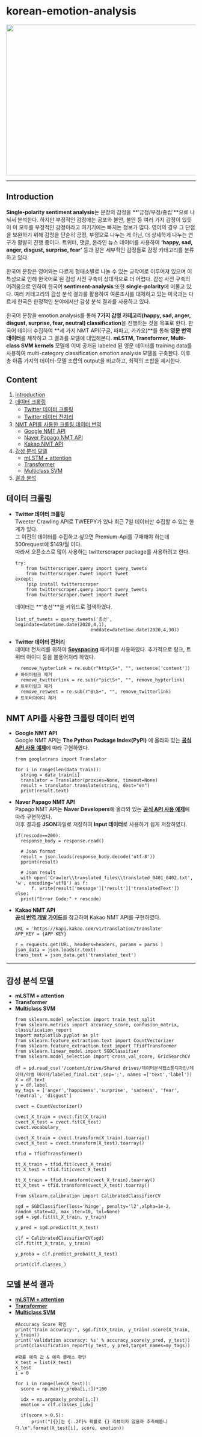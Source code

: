 # korean-emotion-analysis
<div align="center">
  <img src="https://user-images.githubusercontent.com/38775259/81778498-f2ee6c80-952d-11ea-91f3-347ce1ffcadd.jpg" width="600", height="400"></img>
</div>

--------------
## Introduction
**Single-polarity sentiment analysis**는 문장의 감정을 **‘긍정/부정/중립’**으로 나눠서 분석한다. 
하지만 부정적인 감정에는 공포와 불안, 불안 등 여러 가지 감정이 있듯이 이 모두를 부정적인 감정이라고 여기기에는 빠지는 정보가 많다. 
영어의 경우 그 단점을 보완하기 위해 감정을 단순히 긍정, 부정으로 나누는 게 아닌, 더 상세하게 나누는 연구가 활발히 진행 중이다. 
트위터, 댓글, 온라인 뉴스 데이터를 사용하여 **‘happy, sad, anger, disgust, surprise, fear’** 등과 같은 세부적인 감정들로 감정 카테고리를 분류하고 있다.
<br><br>
한국어 문장은 영어와는 다르게 형태소별로 나눌 수 있는 교착어로 이루어져 있으며 이 특성으로 인해 한국어로 된 감성 사전 구축이 상대적으로 더 어렵다.
감성 사전 구축의 어려움으로 인하여 한국어 **sentiment-analysis** 또한 **single-polarity**에 머물고 있다. 
여러 카테고리의 감성 분석 결과를 활용하여 여론조사를 대체하고 있는 미국과는 다르게 한국은 한정적인 분야에서만 감성 분석 결과를 사용하고 있다. 
<br><br>
한국어 문장을 emotion analysis를 통해 **7가지 감정 카테고리(happy, sad, anger, disgust, surprise, fear, neutral) classification**을 진행하는 것을 목표로 한다. 
한국어 데이터 수집하여 **세 가지 NMT API(구글, 파파고, 카카오)**를 통해 **영문 번역 데이터**를 제작하고 그 결과를 모델에 대입해본다. 
**mLSTM, Transformer, Multi-class SVM kernels** 모델에 이미 공개된 labeled 된 영문 데이터를 training data를 사용하여 multi-category classification emotion analysis 모델을 구축한다.
이후 총 아홉 가지의 데이터-모델 조합의 output을 비교하고, 최적의 조합을 제시한다.

## Content
1. [Introduction](#introduction)
2. [데이터 크롤링](#데이터-크롤링)
    * [Twitter 데이터 크롤링](#twitter-데이터-크롤링)
    * [Twitter 데이터 전처리](#twitter-데이터-전처리)
3. [NMT API를 사용한 크롤링 데이터 번역](#nmt-api를-사용한-크롤링-데이터-번역)
    * [Google NMT API](#google-nmt-api)
    * [Naver Papago NMT API](-#aver-papago-nmt-api)
    * [Kakao NMT API](#kakao-nmt-api)
4. [감성 분석 모델](#감성-분석-모델)
    * [mLSTM + attention](#mlstm-+-attention)
    * [Transformer](#transformer)
    * [Multiclass SVM](#multiclass-svm)
5. [결과 분석](#결과-분석)

## 데이터 크롤링
- **Twitter 데이터 크롤링**<br>
    Tweeter Crawling API로 TWEEPY가 있나 최근 7일 데이터만 수집할 수 있는 한계가 있다.<br>
    그 이전의 데이터를 수집하고 싶으면 Premium-Api를 구매해야 하는데 500request에 $149/월 이다.<br>
    따라서 오픈소스로 많이 사용하는 twitterscraper package를 사용하려고 한다.
    ```
    try:
        from twitterscraper.query import query_tweets
        from twitterscraper.tweet import Tweet
    except:
        !pip install twitterscraper
        from twitterscraper.query import query_tweets
        from twitterscraper.tweet import Tweet
    ```
    데이터는 **'총선'**을 키워드로 검색하였다.
    ```
    list_of_tweets = query_tweets('총선', begindate=datetime.date(2020,4,1), 
                                enddate=datetime.date(2020,4,30))
    ```
- **Twitter 데이터 전처리**<br>
    데이터 전처리를 위하여 [**Soyspacing**](https://github.com/lovit/soyspacing) 패키지를 사용하였다. 추가적으로 링크, 트위터 아이디 등을 불용어처리 하였다.
    ```
      remove_hypterlink = re.sub(r"http\S+", "", sentence['content'])       # 하이퍼링크 제거
      remove_twitterlink = re.sub(r"pic\S+", "", remove_hypterlink)         # 트위터링크 제거
      remove_retweet = re.sub(r"@\S+", "", remove_twitterlink)              # 트위터아이디 제거
    ```

## NMT API를 사용한 크롤링 데이터 번역
- **Google NMT API**<br>
  Google NMT API는 **The Python Package Index(PyPI)** 에 올라와 있는 [**공식 API 사용 예제**](https://pypi.org/project/googletrans/)에 따라 구현하였다.
    ```
    from googletrans import Translator

    for i in range(len(data_train)):
      string = data_train[i]
      translator = Translator(proxies=None, timeout=None)
      result = translator.translate(string, dest="en")
      print(result.text)
    ```
- **Naver Papago NMT API**<br>
  Papago NMT API는 **Naver Developers**에 올라와 있는 [**공식 API 사용 예제**](https://developers.naver.com/docs/nmt/reference)에 따라 구현하였다.<br>
  이후 결과를 **JSON**파일로 저장하여 **Input 데이터**로 사용하기 쉽게 저장하였다.
  ```
  if(rescode==200):
    response_body = response.read()
    
    # Json format
    result = json.loads(response_body.decode('utf-8'))
    pprint(result)

    # Json result  
    with open('Crawler\\translated_files\\translated_0401_0402.txt', 'w', encoding='utf8') as f:
        f. write(result['message']['result']['translatedText'])
  else:
    print("Error Code:" + rescode)
  ```
- **Kakao NMT API**<br>
  [**공식 번역 개발 가이드**](https://developers.kakao.com/docs/latest/ko/translate/dev-guide)를 참고하여 Kakao NMT API를 구현하였다. <br>
  ```
  URL = 'https://kapi.kakao.com/v1/translation/translate'
  APP_KEY = {APP KEY}

  r = requests.get(URL, headers=headers, params = paras )
  json_data = json.loads(r.text)
  trans_text = json_data.get('translated_text')
   ```
-------------
## 감성 분석 모델
- **mLSTM + attention**
- **Transformer**
- **Multiclass SVM**<br>
  ```
  from sklearn.model_selection import train_test_split
  from sklearn.metrics import accuracy_score, confusion_matrix, classification_report
  import matplotlib.pyplot as plt
  from sklearn.feature_extraction.text import CountVectorizer
  from sklearn.feature_extraction.text import TfidfTransformer
  from sklearn.linear_model import SGDClassifier
  from sklearn.model_selection import cross_val_score, GridSearchCV
  
  df = pd.read_csv('/content/drive/Shared drives/데이터분석캡스톤디자인/데이터/라벨 데이터/labeled_final.txt',sep=';', names =['text','label'])
  X = df.text
  y = df.label
  my_tags = ['anger','happiness','surprise', 'sadness', 'fear', 'neutral', 'disgust']
  
  cvect = CountVectorizer()

  cvect_X_train = cvect.fit(X_train)
  cvect_X_test = cvect.fit(X_test)
  cvect.vocabulary_

  cvect_X_train = cvect.transform(X_train).toarray()
  cvect_X_test = cvect.transform(X_test).toarray()

  tfid = TfidfTransformer()

  tt_X_train = tfid.fit(cvect_X_train)
  tt_X_test = tfid.fit(cvect_X_test)

  tt_X_train = tfid.transform(cvect_X_train).toarray()
  tt_X_test = tfid.transform(cvect_X_test).toarray()

  from sklearn.calibration import CalibratedClassifierCV

  sgd = SGDClassifier(loss='hinge', penalty='l2',alpha=1e-2, random_state=42, max_iter=10, tol=None)
  sgd = sgd.fit(tt_X_train, y_train)

  y_pred = sgd.predict(tt_X_test)

  clf = CalibratedClassifierCV(sgd) 
  clf.fit(tt_X_train, y_train)

  y_proba = clf.predict_proba(tt_X_test)

  print(clf.classes_)
  
  ```
## 모델 분석 결과
- [**mLSTM + attention**](Model/mlstm_attention/mlstm_attention.md)
- [**Transformer**](Model/transformer/transformer.md)
- [**Multiclass SVM**](Model/msvm_kernel/msvm_kernel.md)
  ```
  #Accuracy Score 확인
  print("train accuracy:", sgd.fit(X_train, y_train).score(X_train, y_train))
  print('validation accuracy: %s' % accuracy_score(y_pred, y_test))
  print(classification_report(y_test, y_pred,target_names=my_tags))

  #확률 예측 값 & 예측 클래스 확인
  X_test = list(X_test)
  X_test
  i = 0
  
  for i in range(len(X_test)):
    score = np.max(y_proba[i,:])*100

    idx = np.argmax(y_proba[i,:])
    emotion = clf.classes_[idx]

    if(score > 0.5):
        print("[{}]는 {:.2f}% 확률로 {} 리뷰이지 않을까 추측해봅니다.\n".format(X_test[i], score, emotion))
  ```
